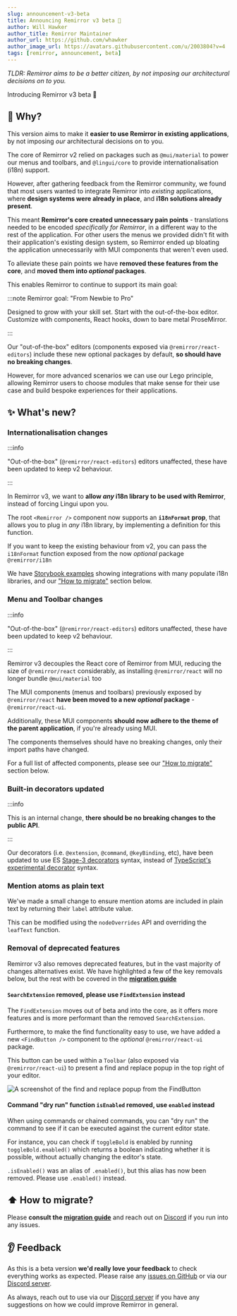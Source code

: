 ```yaml
---
slug: announcement-v3-beta
title: Announcing Remirror v3 beta 🎉
author: Will Hawker
author_title: Remirror Maintainer
author_url: https://github.com/whawker
author_image_url: https://avatars.githubusercontent.com/u/2003804?v=4
tags: [remirror, announcement, beta]
---
```


_TLDR: Remirror aims to be a better citizen, by not imposing our architectural decisions on to you._

<!-- truncate -->

Introducing Remirror v3 beta 🎉

## 🧐 Why?

This version aims to make it **easier to use Remirror in existing applications**, by not imposing _our_ architectural decisions on to you.

The core of Remirror v2 relied on packages such as `@mui/material` to power our menus and toolbars, and `@lingui/core` to provide internationalisation (i18n) support.

However, after gathering feedback from the Remirror community, we found that most users wanted to integrate Remirror into _existing_ applications, where **design systems were already in place**, and **i18n solutions already present**.

This meant **Remirror's core created unnecessary pain points** - translations needed to be encoded _specifically for Remirror_, in a different way to the rest of the application. For other users the menus we provided didn't fit with their application's existing design system, so Remirror ended up bloating the application unnecessarily with MUI components that weren't even used.

To alleviate these pain points we have **removed these features from the core**, and **moved them into _optional_ packages**.

This enables Remirror to continue to support its main goal:

:::note Remirror goal: "From Newbie to Pro"

Designed to grow with your skill set. Start with the out-of-the-box editor. Customize with components, React hooks, down to bare metal ProseMirror.

:::

Our "out-of-the-box" editors (components exposed via `@remirror/react-editors`) include these new optional packages by default, **so should have no breaking changes**.

However, for more advanced scenarios we can use our Lego principle, allowing Remirror users to choose modules that make sense for their use case and build bespoke experiences for their applications.

## ✨ What's new?

### Internationalisation changes

:::info

"Out-of-the-box" (`@remirror/react-editors`) editors unaffected, these have been updated to keep v2 behaviour.

:::

In Remirror v3, we want to **allow _any_ i18n library to be used with Remirror**, instead of forcing Lingui upon you.

The root `<Remirror />` component now supports an **`i18nFormat` prop**, that allows you to plug in _any_ i18n library, by implementing a definition for this function.

If you want to keep the existing behaviour from v2, you can pass the `i18nFormat` function exposed from the now _optional_ package `@remirror/i18n`

We have [Storybook examples](https://pr2213-remirror-ocavue.vercel.app/?path=/story/i18n-format-js--basic) showing integrations with many populate i18n libraries, and our ["How to migrate"](#-how-to-migrate) section below.

### Menu and Toolbar changes

:::info

"Out-of-the-box" (`@remirror/react-editors`) editors unaffected, these have been updated to keep v2 behaviour.

:::

Remirror v3 decouples the React core of Remirror from MUI, reducing the size of `@remirror/react` considerably, as installing `@remirror/react` will no longer bundle `@mui/material` too

The MUI components (menus and toolbars) previously exposed by `@remirror/react` **have been moved to a new _optional_ package** - `@remirror/react-ui`.

Additionally, these MUI components **should now adhere to the theme of the parent application**, if you're already using MUI.

The components themselves should have no breaking changes, only their import paths have changed.

For a full list of affected components, please see our ["How to migrate"](#-how-to-migrate) section below.

### Built-in decorators updated

:::info

This is an internal change, **there should be no breaking changes to the public API**.

:::

Our decorators (i.e. `@extension`, `@command`, `@keyBinding`, etc), have been updated to use ES [Stage-3 decorators](https://github.com/tc39/proposal-decorators) syntax, instead of [TypeScript's experimental decorator](https://www.typescriptlang.org/tsconfig#experimentalDecorators) syntax.

### Mention atoms as plain text

We've made a small change to ensure mention atoms are included in plain text by returning their `label` attribute value.

This can be modified using the `nodeOverrides` API and overriding the `leafText` function.

### Removal of deprecated features

Remirror v3 also removes deprecated features, but in the vast majority of changes alternatives exist. We have highlighted a few of the key removals below, but the rest with be covered in the **[migration guide](/docs/migration-v3-beta)**

#### `SearchExtension` removed, please use `FindExtension` instead

The `FindExtension` moves out of beta and into the core, as it offers more features and is more performant than the removed `SearchExtension`.

Furthermore, to make the find functionality easy to use, we have added a new `<FindButton />` component to the _optional_ `@remirror/react-ui` package.

This button can be used within a `Toolbar` (also exposed via `@remirror/react-ui`) to present a find and replace popup in the top right of your editor.

![A screenshot of the find and replace popup from the FindButton](https://github.com/remirror/remirror/assets/2003804/eaada9b5-fc85-4705-876a-e994d82c5fa8)

#### Command "dry run" function `isEnabled` removed, use `enabled` instead

When using commands or chained commands, you can "dry run" the command to see if it can be executed against the current editor state.

For instance, you can check if `toggleBold` is enabled by running `toggleBold.enabled()` which returns a boolean indicating whether it is possible, without actually changing the editor's state.

`.isEnabled()` was an alias of `.enabled()`, but this alias has now been removed. Please use `.enabled()` instead.

## ⬆️ How to migrate?

Please **consult the [migration guide](/docs/migration-v3-beta)** and reach out on [Discord](https://remirror.io/chat) if you run into any issues.

## 👂 Feedback

As this is a beta version **we'd really love your feedback** to check everything works as expected. Please raise any [issues on GitHub](https://github.com/remirror/remirror/issues) or via our [Discord server](https://remirror.io/chat).

As always, reach out to use via our [Discord server](https://remirror.io/chat) if you have any suggestions on how we could improve Remirror in general.

